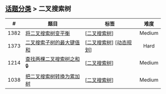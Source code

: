 <!--|This file generated by command(leetcode tag); DO NOT EDIT.            |-->
<!--+----------------------------------------------------------------------+-->
<!--|@author    openset <openset.wang@gmail.com>                           |-->
<!--|@link      https://github.com/openset                                 |-->
<!--|@home      https://github.com/openset/leetcode                        |-->
<!--+----------------------------------------------------------------------+-->

## [话题分类](../README.md) > 二叉搜索树

| # | 题目 | 标签 | 难度 |
| :-: | - | - | :-: |
| 1382 | [将二叉搜索树变平衡](../../problems/balance-a-binary-search-tree) | [[二叉搜索树](../binary-search-tree/README.md)]  | Medium |
| 1373 | [二叉搜索子树的最大键值和](../../problems/maximum-sum-bst-in-binary-tree) | [[二叉搜索树](../binary-search-tree/README.md)] [[动态规划](../dynamic-programming/README.md)]  | Hard |
| 1214 | [查找两棵二叉搜索树之和](../../problems/two-sum-bsts) 🔒 | [[二叉搜索树](../binary-search-tree/README.md)]  | Medium |
| 1038 | [把二叉搜索树转换为累加树](../../problems/binary-search-tree-to-greater-sum-tree) | [[二叉搜索树](../binary-search-tree/README.md)]  | Medium |
